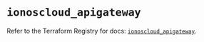 # `ionoscloud_apigateway`

Refer to the Terraform Registry for docs: [`ionoscloud_apigateway`](https://registry.terraform.io/providers/ionos-cloud/ionoscloud/6.6.8/docs/resources/apigateway).
